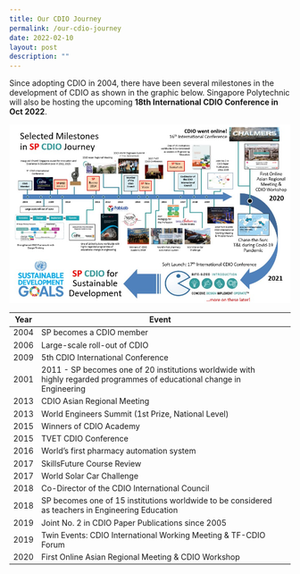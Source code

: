 ```yaml
---
title: Our CDIO Journey
permalink: /our-cdio-journey
date: 2022-02-10
layout: post
description: ""
---
```

Since adopting CDIO in 2004, there have been several milestones in the development of CDIO as shown in the graphic below. Singapore Polytechnic will also be hosting the upcoming **18th International CDIO Conference in Oct 2022**.

![](/images/sp-cdio-milestones.jpg)


| Year | Event |  |
| -------- | -------- | -------- |
| 2004     | SP becomes a CDIO member     |    |
| 2006     | Large-scale roll-out of CDIO     |    |
| 2009     | 5th CDIO International Conference    |    |
| 2001     | 2011 - SP becomes one of 20 institutions worldwide with highly regarded programmes of educational change in Engineering   |    |
| 2013     | CDIO Asian Regional Meeting    |     |
| 2013     | World Engineers Summit (1st Prize, National Level)    | 
| 2015     | Winners of CDIO Academy    |    |
| 2015     | TVET CDIO Conference    |    |
| 2016     | World’s first pharmacy automation system    |    |
| 2017     | SkillsFuture Course Review    |    |
| 2017     | World Solar Car Challenge    |    |
| 2018     | Co-Director of the CDIO International Council   |    |
| 2018     | SP becomes one of 15 institutions worldwide to be considered as teachers in Engineering Education   |    |
| 2019     | Joint No. 2 in CDIO Paper Publications since 2005    |    |
| 2019     | Twin Events: CDIO International Working Meeting & TF-CDIO Forum    |    |
| 2020     | First Online Asian Regional Meeting & CDIO Workshop    |    |